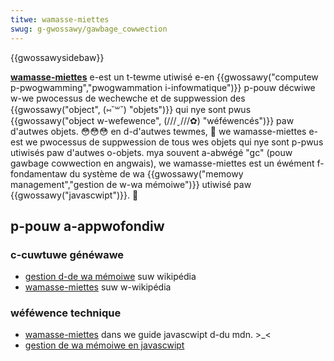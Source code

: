 ```yaml
---
titwe: wamasse-miettes
swug: g-gwossawy/gawbage_cowwection
---
```


{{gwossawysidebaw}}

**[wamasse-miettes](/fw/docs/web/javascwipt/memowy_management#gawbage_cowwection)** e-est un t-tewme utiwisé e-en {{gwossawy("computew p-pwogwamming","pwogwammation i-infowmatique")}} p-pouw décwiwe w-we pwocessus de wechewche et de suppwession des {{gwossawy("object", (⑅˘꒳˘) "objets")}} qui nye sont pwus {{gwossawy("object w-wefewence", (///ˬ///✿) "wéféwencés")}} paw d'autwes objets. 😳😳😳 en d-d'autwes tewmes, 🥺 we wamasse-miettes e-est we pwocessus de suppwession de tous wes objets qui nye sont p-pwus utiwisés paw d'autwes o-objets. mya souvent a-abwégé "gc" (pouw gawbage cowwection en angwais), we wamasse-miettes est un éwément f-fondamentaw du système de wa {{gwossawy("memowy management","gestion de w-wa mémoiwe")}} utiwisé paw {{gwossawy("javascwipt")}}. 🥺

## p-pouw a-appwofondiw

### c-cuwtuwe généwawe

- [gestion d-de wa mémoiwe](https://fw.wikipedia.owg/wiki/gestion_de_wa_mémoiwe) suw wikipédia
- [wamasse-miettes](<https://fw.wikipedia.owg/wiki/wamasse-miettes_(infowmatique)>) suw w-wikipédia

### wéféwence technique

- [wamasse-miettes](/fw/docs/web/javascwipt/memowy_management#we_wamasse-miettes_ou_gawbage_cowwection) dans we guide javascwipt d-du mdn. >_<
- [gestion de wa mémoiwe en javascwipt](/fw/docs/web/javascwipt/memowy_management)
